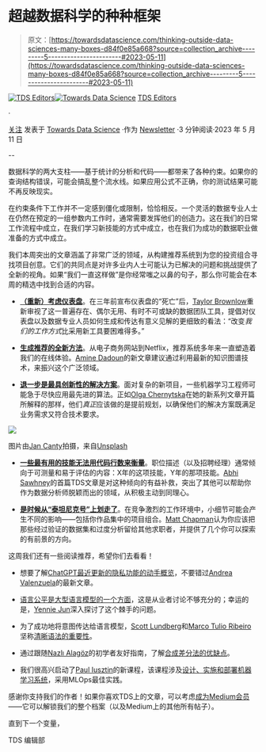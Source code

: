 # 超越数据科学的种种框架

> 原文：[https://towardsdatascience.com/thinking-outside-data-sciences-many-boxes-d84f0e85a668?source=collection_archive---------5-----------------------#2023-05-11](https://towardsdatascience.com/thinking-outside-data-sciences-many-boxes-d84f0e85a668?source=collection_archive---------5-----------------------#2023-05-11)

[](https://towardsdatascience.medium.com/?source=post_page-----d84f0e85a668--------------------------------)[![TDS Editors](../Images/4b2d1beaf4f6dcf024ffa6535de3b794.png)](https://towardsdatascience.medium.com/?source=post_page-----d84f0e85a668--------------------------------)[](https://towardsdatascience.com/?source=post_page-----d84f0e85a668--------------------------------)[![Towards Data Science](../Images/a6ff2676ffcc0c7aad8aaf1d79379785.png)](https://towardsdatascience.com/?source=post_page-----d84f0e85a668--------------------------------) [TDS Editors](https://towardsdatascience.medium.com/?source=post_page-----d84f0e85a668--------------------------------)

·

[关注](https://medium.com/m/signin?actionUrl=https%3A%2F%2Fmedium.com%2F_%2Fsubscribe%2Fuser%2F7e12c71dfa81&operation=register&redirect=https%3A%2F%2Ftowardsdatascience.com%2Fthinking-outside-data-sciences-many-boxes-d84f0e85a668&user=TDS+Editors&userId=7e12c71dfa81&source=post_page-7e12c71dfa81----d84f0e85a668---------------------post_header-----------) 发表于 [Towards Data Science](https://towardsdatascience.com/?source=post_page-----d84f0e85a668--------------------------------) ·作为 [Newsletter](/newsletter?source=post_page-----d84f0e85a668--------------------------------) ·3 分钟阅读·2023 年 5 月 11 日[](https://medium.com/m/signin?actionUrl=https%3A%2F%2Fmedium.com%2F_%2Fvote%2Ftowards-data-science%2Fd84f0e85a668&operation=register&redirect=https%3A%2F%2Ftowardsdatascience.com%2Fthinking-outside-data-sciences-many-boxes-d84f0e85a668&user=TDS+Editors&userId=7e12c71dfa81&source=-----d84f0e85a668---------------------clap_footer-----------)

--

[](https://medium.com/m/signin?actionUrl=https%3A%2F%2Fmedium.com%2F_%2Fbookmark%2Fp%2Fd84f0e85a668&operation=register&redirect=https%3A%2F%2Ftowardsdatascience.com%2Fthinking-outside-data-sciences-many-boxes-d84f0e85a668&source=-----d84f0e85a668---------------------bookmark_footer-----------)

数据科学的两大支柱——基于统计的分析和代码——都带来了各种约束。如果你的查询结构错误，可能会搞乱整个流水线。如果应用公式不正确，你的测试结果可能不再反映现实。

在约束条件下工作并不一定感到僵化或限制，恰恰相反。一个灵活的数据专业人士在仍然在预定的一组参数内工作时，通常需要发挥他们的创造力。这在我们的日常工作流程中成立，在我们学习新技能的方式中成立，也在我们为成功的数据职业做准备的方式中成立。

我们本周突出的文章涵盖了非常广泛的领域，从构建推荐系统到为您的投资组合寻找项目创意。它们的共同点是对许多业内人士可能认为已解决的问题和挑战提供了全新的视角。如果“我们一直这样做”是你经常嗤之以鼻的句子，那么你可能会在本周的精选中找到合适的内容。

+   [**（重新）考虑仪表盘**](/dashboards-are-dead-3-years-later-72347757bfa6)。在三年前宣布仪表盘的“死亡”后，[Taylor Brownlow](https://medium.com/u/cdc63fa2a06e?source=post_page-----d84f0e85a668--------------------------------)重新审视了这一普遍存在、偶尔无用、有时不可或缺的数据团队工具，提倡对仪表盘以及数据专业人员如何生成和传达有意义见解的更细致的看法：“改变*我们的工作方式*比采用新工具要困难得多。”

+   [**生成推荐的全新方法**](/addressing-the-recommendation-task-through-a-different-lens-3226998bad58)。从电子商务网站到Netflix，推荐系统多年来一直塑造着我们的在线体验。[Amine Dadoun](https://medium.com/u/338cc4ecc244?source=post_page-----d84f0e85a668--------------------------------)的新文章建议通过利用最新的知识图谱技术，来振兴这个广泛领域。

+   [**退一步是最具创新性的解决方案**](/building-better-ml-systems-chapter-1-every-project-must-start-with-a-plan-907a36774a32)。面对复杂的新项目，一些机器学习工程师可能急于尽快应用最先进的算法。正如[Olga Chernytska](https://medium.com/u/cc932e019245?source=post_page-----d84f0e85a668--------------------------------)在她的新系列文章开篇所解释的那样，他们*真正*应该做的是提前规划，以确保他们的解决方案既满足业务需求又符合技术要求。

![](../Images/a2f9614a02b6705e81a0acc40dc58fa4.png)

图片由[Jan Canty](https://unsplash.com/@jancanty?utm_source=medium&utm_medium=referral)拍摄，来自[Unsplash](https://unsplash.com/?utm_source=medium&utm_medium=referral)

+   [**一些最有用的技能无法用代码行数来衡量**](/how-to-stand-out-as-a-data-analyst-focus-on-these-5-key-themes-f50edd644ed3)。职位描述（以及招聘经理）通常倾向于可测量和易于评估的内容：X年的这项技能，Y年的那项技能。[Abhi Sawhney](https://medium.com/u/42ce11c2a627?source=post_page-----d84f0e85a668--------------------------------)的首篇TDS文章是对这种倾向的有益补救，突出了其他可以帮助你作为数据分析师脱颖而出的领域，从积极主动到同理心。

+   [**是时候从“泰坦尼克号”上划走了**](/how-to-find-unique-data-science-project-ideas-that-make-your-portfolio-stand-out-1c2ddfdbefa6)。在竞争激烈的工作环境中，小细节可能会产生不同的影响——包括你作品集中的项目组合。[Matt Chapman](https://medium.com/u/bf7d13fc53db?source=post_page-----d84f0e85a668--------------------------------)认为你应该把那些经过验证的数据集和过度分析留给其他求职者，并提供了几个你可以探索的有前景的方向。

这周我们还有一些阅读推荐，希望你们去看看！

+   想要了解[ChatGPT最近更新的隐私功能的动手概览](/what-chatgpt-knows-about-you-openai-towards-data-privacy-science-ai-b0fa2376a5f6)，不要错过[Andrea Valenzuela](https://medium.com/u/a6f3f1654c3?source=post_page-----d84f0e85a668--------------------------------)的最新文章。

+   [语言公平是大型语言模型的一个方面](/all-languages-are-not-created-tokenized-equal-cd87694a97c1)，这是从业者讨论不够充分的；幸运的是，[Yennie Jun](https://medium.com/u/12ca1ab81192?source=post_page-----d84f0e85a668--------------------------------)深入探讨了这个棘手的问题。

+   为了成功地将意图传达给语言模型，[Scott Lundberg](https://medium.com/u/3a739af9ef3a?source=post_page-----d84f0e85a668--------------------------------)和[Marco Tulio Ribeiro](https://medium.com/u/4274f519efce?source=post_page-----d84f0e85a668--------------------------------)坚称[清晰语法的重要性](/the-art-of-prompt-design-use-clear-syntax-4fc846c1ebd5)。

+   通过跟随[Nazlı Alagöz](https://medium.com/u/4ba02da50bf?source=post_page-----d84f0e85a668--------------------------------)的初学者友好指南，了解[合成差分法的优缺点](/synthdid-101-a-beginners-guide-to-synthetic-difference-in-differences-84fed9b730ae)。

+   我们很高兴启动了[Paul Iusztin](https://medium.com/u/8323de62a1a1?source=post_page-----d84f0e85a668--------------------------------)的新课程，该课程涉及[设计、实施和部署机器学习系统](/a-framework-for-building-a-production-ready-feature-engineering-pipeline-f0b29609b20f)，采用MLOps最佳实践。

感谢你支持我们的作者！如果你喜欢TDS上的文章，可以考虑[成为Medium会员](https://bit.ly/tds-membership)——它可以解锁我们的整个档案（以及Medium上的其他所有帖子）。

直到下一个变量，

TDS 编辑部
